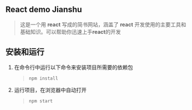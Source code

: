 ## React demo Jianshu

> 这是一个用 **react** 写成的简书网站，涵盖了 **react** 开发使用的主要工具和基础知识。可以帮助你迅速上手**react**的开发

## 安装和运行

1. 在命令行中运行以下命令来安装项目所需要的依赖包
   > `npm install`
2. 运行项目，在浏览器中自动打开
   > `npm start`
